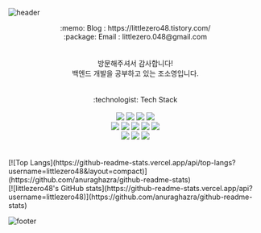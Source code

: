 ![header](https://capsule-render.vercel.app/api?type=waving&color=0:6671ff,100:9695d0&height=200&text=Welcome&fontSize=70&fontColor=ffffff&desc=to%20littlezero48's%20Github&descAlign=70&fontAlignY=20)

<!--
**littlezero48/littlezero48** is a ✨ _special_ ✨ repository because its `README.md` (this file) appears on your GitHub profile.

Here are some ideas to get you started:

- 🔭 I’m currently working on ...Cancel changes
- 🌱 I’m currently learning ... SpringBoot, Redis, MySQL,  
- 👯 I’m looking to collaborate on ...
- 🤔 I’m looking for help with ...
- 💬 Ask me about ...
- 📫 How to reach me: ...
- 😄 Pronouns: ...
- ⚡ Fun fact: ...
-->
<div align=center> 
    :memo: Blog : https://littlezero48.tistory.com/ </br>
    :package: Email : littlezero.048@gmail.com <br>
    <br>
    <br>
    방문해주셔서 감사합니다! <br>
    백엔드 개발을 공부하고 있는 조소영입니다. <br>
    <br>
    <br>
    :technologist: Tech Stack
    <br>
    <br>
        <img src="https://img.shields.io/badge/java-007396?style=for-the-badge&logo=java&logoColor=white">
        <img src="https://img.shields.io/badge/spring-6DB33F?style=for-the-badge&logo=spring&logoColor=white">
        <img src="https://img.shields.io/badge/springboot-6DB33F?style=for-the-badge&logo=springboot&logoColor=white">
        <img src="https://img.shields.io/badge/spring security-6DB33F?style=for-the-badge&logo=springsecurity&logoColor=white">
    <br>
        <img src="https://img.shields.io/badge/mysql-4479A1?style=for-the-badge&logo=mysql&logoColor=white">
        <img src="https://img.shields.io/badge/redis-DC382D?style=for-the-badge&logo=redis&logoColor=white">
        <img src="https://img.shields.io/badge/webrtc-333333?style=for-the-badge&logo=webrtc&logoColor=white">
        <img src="https://img.shields.io/badge/github-181717?style=for-the-badge&logo=github&logoColor=white">
        <img src="https://img.shields.io/badge/git-F05032?style=for-the-badge&logo=git&logoColor=white">
    <br>
        <img src="https://img.shields.io/badge/amazon ec2-FF9900?style=for-the-badge&logo=amazonec2&logoColor=white">
        <img src="https://img.shields.io/badge/amazon rds-527FFF?style=for-the-badge&logo=amazonrds&logoColor=white"> 
        <img src="https://img.shields.io/badge/amazon aws-232F3E?style=for-the-badge&logo=amazonaws&logoColor=white"> 
    <br>
</div>
    <br>
    <br>
    [![Top Langs](https://github-readme-stats.vercel.app/api/top-langs?username=littlezero48&layout=compact)](https://github.com/anuraghazra/github-readme-stats)
    <br>
    [![littlezero48's GitHub stats](https://github-readme-stats.vercel.app/api?username=littlezero48)](https://github.com/anuraghazra/github-readme-stats)
    </br>


![footer](https://capsule-render.vercel.app/api?section=footer&type=waving&color=0:6671ff,100:9695d0&height=100)
